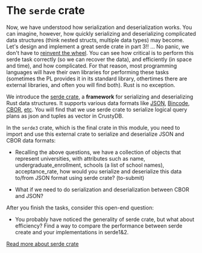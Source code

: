 # The `serde` crate

Now, we have understood how serialization and deserialization works. You can imagine, however, how quickly serializing and deserializing complicated data structures (think nested structs, multiple data types) may become. Let's design and implement a great serde crate in part 3!! ... No panic, we don't have to [reinvent the wheel](https://en.wikipedia.org/wiki/Reinventing_the_wheel). You can see how critical is to perform this serde task correctly (so we can recover the data), and efficiently (in space and time), and how complicated. For that reason, most programming languages will have their own libraries for performing these tasks (sometimes the PL provides it in its standard library, othertimes there are external libraries, and often you will find both). Rust is no exception.

We introduce the [serde crate](https://crates.io/crates/serde), a **framework** for serializing and deserializing Rust data structures. It supports various data formats like [JSON](https://github.com/serde-rs/json), [Bincode](https://github.com/bincode-org/bincode), [CBOR](https://github.com/enarx/ciborium), [etc](https://serde.rs/#data-formats). You will find that we use serde crate to serialize logical query plans as json and tuples as vector in CrustyDB.

In the `serde3` crate, which is the final crate in this module, you need to import and use this external crate to serialize and deserialize JSON and CBOR data formats:

* Recalling the above questions, we have a collection of objects that represent universities, with attributes such as name, undergraduate_enrollment, schools (a list of school names), acceptance_rate, how would you serialize and deserialize this data to/from JSON format using serde crate? (to-submit)

* What if we need to do serialization and deserialization between CBOR and JSON?

After you finish the tasks, consider this open-end question:

* You probably have noticed the generality of serde crate, but what about efficiency? Find a way to compare the performance between serde create and your implementations in serde1&2.

[Read more about serde crate](https://serde.rs/)